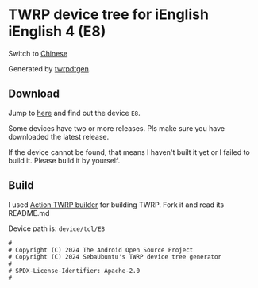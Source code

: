 # TWRP device tree for iEnglish iEnglish 4 (E8)

Switch to [Chinese](README-ZH.md)

Generated by [twrpdtgen](https://github.com/twrpdtgen/twrpdtgen).

## Download

Jump to [here](https://github.com/ZH-XiJun/Action-TWRP-Builder/releases) and find out the device `E8`.

Some devices have two or more releases. Pls make sure you have downloaded the latest release. 

If the device cannot be found, that means I haven't built it yet or I failed to build it. Please build it by yourself.

## Build

I used [Action TWRP builder](https://github.com/azwhikaru/Action-TWRP-Builder) for building TWRP. Fork it and read its README.md

Device path is: `device/tcl/E8`

```
#
# Copyright (C) 2024 The Android Open Source Project
# Copyright (C) 2024 SebaUbuntu's TWRP device tree generator
#
# SPDX-License-Identifier: Apache-2.0
#
```
